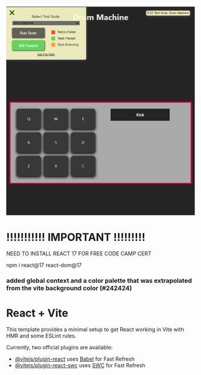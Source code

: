 ![tests passed](/src/assets/drum-machine-screen.png "tests passed")

# !!!!!!!!!!! IMPORTANT !!!!!!!!!

NEED TO INSTALL REACT 17 FOR FREE CODE CAMP CERT

npm i react@17 react-dom@17

### added global context and a color palette that was extrapolated from the vite background color (#242424)

# React + Vite

This template provides a minimal setup to get React working in Vite with HMR and some ESLint rules.

Currently, two official plugins are available:

- [@vitejs/plugin-react](https://github.com/vitejs/vite-plugin-react/blob/main/packages/plugin-react/README.md) uses [Babel](https://babeljs.io/) for Fast Refresh
- [@vitejs/plugin-react-swc](https://github.com/vitejs/vite-plugin-react-swc) uses [SWC](https://swc.rs/) for Fast Refresh
